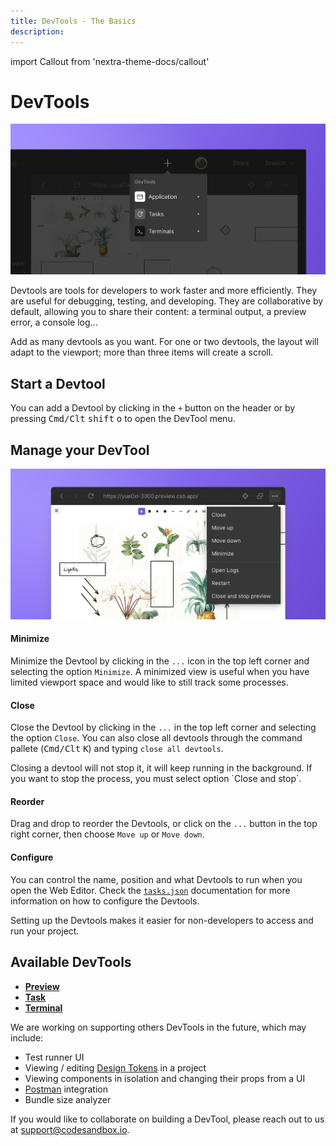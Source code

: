 ```yaml
---
title: DevTools - The Basics
description: 
---
```


import Callout from 'nextra-theme-docs/callout'

# DevTools
 
![CodeSandbox Projects Preview](../images/devtools-open.jpg)

Devtools are tools for developers to work faster and more efficiently. They are useful for debugging, testing, and developing. They are collaborative by default, allowing you to share their content: a terminal output, a preview error, a console log...

Add as many devtools as you want. For one or two devtools, the layout will adapt to the viewport; more than three items will create a scroll. 


## Start a Devtool

You can add a Devtool by clicking in the `+` button on the header or by pressing <kbd>Cmd/Clt</kbd> <kbd>shift</kbd> <kbd>o</kbd> to open the DevTool menu.



## Manage your DevTool 

![CodeSandbox Projects Preview](../images/devtools-options.jpg)

#### Minimize

Minimize the Devtool by clicking in the `...` icon in the top left corner and selecting the option `Minimize`. A minimized view is useful when you have limited viewport space and would like to still track some processes. 

#### Close 

Close the Devtool by clicking in the `...` in the top left corner and selecting the option `Close`. You can also close all devtools through the command pallete (<kbd>Cmd/Clt</kbd> <kbd>K</kbd>) and typing `close all devtools`.

<Callout emoji="→">
Closing a devtool will not stop it, it will keep running in the background. If you want to stop the process, you must select option `Close and stop`. 
</Callout>

#### Reorder

Drag and drop to reorder the Devtools, or click on the `...` button in the top right corner, then choose `Move up` or `Move down`.

#### Configure

You can control the name, position and what Devtools to run when you open the Web Editor. Check the [`tasks.json`](../setting-up/tasks) documentation for more information on how to configure the Devtools.

<Callout emoji="⭑">
Setting up the Devtools makes it easier for non-developers to access and run your project.
</Callout>

## Available DevTools


- **[Preview](./preview)**
- **[Task](./task)**
- **[Terminal](./terminal)**

We are working on supporting others DevTools in the future, which may include:

- Test runner UI
- Viewing / editing [Design Tokens](https://css-tricks.com/what-are-design-tokens/) in a project
- Viewing components in isolation and changing their props from a UI
- [Postman](https://www.postman.com/) integration
- Bundle size analyzer

If you would like to collaborate on building a DevTool, please reach out to us at [support@codesandbox.io](mailto:support@codesandbox.io).
